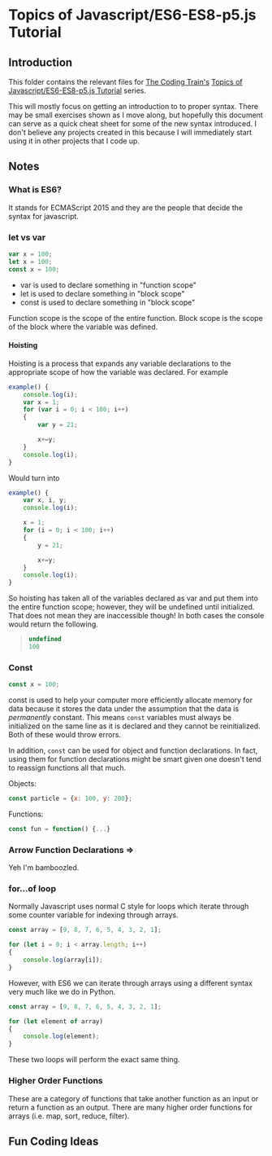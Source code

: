 # Topics of Javascript/ES6-ES8-p5.js Tutorial

## Introduction

This folder contains the relevant files for [The Coding Train's][codingTrain] [Topics of Javascript/ES6-ES8-p5.js Tutorial][es6] series.

This will mostly focus on getting an introduction to to proper syntax. There may be small exercises shown as I move along, but hopefully this document can serve as a quick cheat sheet for some of the new syntax introduced. I don't believe any projects created in this because I will immediately start using it in other projects that I code up.

## Notes

### What is ES6?

It stands for ECMAScript 2015 and they are the people that decide the syntax for javascript.

### let vs var
```js
var x = 100;
let x = 100;
const x = 100;
```

- var is used to declare something in "function scope"
- let is used to declare something in "block scope"
- const is used to declare something in "block scope"

Function scope is the scope of the entire function. Block scope is the scope of the block where the variable was defined.

#### Hoisting

Hoisting is a process that expands any variable declarations to the appropriate scope of how the variable was declared. For example

```js
example() {
    console.log(i);
    var x = 1;
    for (var i = 0; i < 100; i++)
    {
        var y = 21;

        x+=y;
    }
    console.log(i);
}
```

Would turn into
```js
example() {
    var x, i, y;
    console.log(i);

    x = 1;
    for (i = 0; i < 100; i++)
    {
        y = 21;

        x+=y;
    }
    console.log(i);
}
```

So hoisting has taken all of the variables declared as var and put them into the entire function scope; however, they will be undefined until initialized. That does not mean they are inaccessible though! In both cases the console would return the following.
>```js
> undefined
> 100
>```

### Const

```js
const x = 100;
```

const is used to help your computer more efficiently allocate memory for data because it stores the data under the assumption that the data is *permanently* constant. This means `const` variables must always be initialized on the same line as it is declared and they cannot be reinitialized. Both of these would throw errors.

In addition, `const` can be used for object and function declarations. In fact, using them for function declarations might be smart given one doesn't tend to reassign functions all that much.

Objects:
```js
const particle = {x: 100, y: 200};
```

Functions:
```js
const fun = function() {...}
```

### Arrow Function Declarations =>

Yeh I'm bamboozled.

### for...of loop

Normally Javascript uses normal C style for loops which iterate through some counter variable for indexing through arrays.

```js
const array = [9, 8, 7, 6, 5, 4, 3, 2, 1];

for (let i = 0; i < array.length; i++)
{
    console.log(array[i]);
}
```

However, with ES6 we can iterate through arrays using a different syntax very much like we do in Python.

```js
const array = [9, 8, 7, 6, 5, 4, 3, 2, 1];

for (let element of array)
{
    console.log(element);
}
```

These two loops will perform the exact same thing.

### Higher Order Functions

These are a category of functions that take another function as an input or return a function as an output. There are many higher order functions for arrays (i.e. map, sort, reduce, filter).





## Fun Coding Ideas


[codingTrain]: https://www.youtube.com/channel/UCvjgXvBlbQiydffZU7m1_aw
[es6]: https://www.youtube.com/playlist?list=PLRqwX-V7Uu6YgpA3Oht-7B4NBQwFVe3pr


